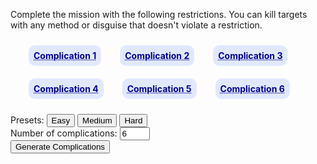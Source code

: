 <head>
	<title>Hitman Complication Generator</title>
	<style>
.complication-list {
	margin: 1em;
	display: flex;
	flex-direction: row;
	flex-wrap: wrap;
	align-items: center;
}
.complication-list>* {
	margin: 10px 0;
	padding: 0 15px;
	font-weight: bold;
	color: #000099;
	text-decoration: underline;
	text-decoration-style: dotted;
}
.complication-list>*>* {
	padding: 8px;
	background: #E0E9FF;
	border-radius: 10px;
	white-space: nowrap;
}
</style></head>

<p>Complete the mission with the following restrictions. You can kill targets with any method or disguise that doesn't violate a restriction.</p>

<div class="complication-list">
	<div><div id="complication1">Complication 1</div></div>
	<div><div id="complication2">Complication 2</div></div>
	<div><div id="complication3">Complication 3</div></div>
	<div><div id="complication4">Complication 4</div></div>
	<div><div id="complication5">Complication 5</div></div>
	<div><div id="complication6">Complication 6</div></div>
</div>

<div>Presets: <button id="easy" onclick="setComplicationCount(2)">Easy</button> <button id="medium" onclick="setComplicationCount(4)">Medium</button> <button id="hard" onclick="setComplicationCount(6)">Hard</button></div>

<div>Number of complications: <input id="complicationCount" type="number" value="6" min="1" max="6" onchange="generate()"></div>
<div><button onclick="generate()">Generate Complications</button></div>


<script>
const complications = [
	{
		name: 'Default Start',
		hint: 'NG default location or closest NG+ start',
		exclude: ['Disguise Start Only', 'Suit Start Only'],
	},
	{
		name: 'Disguise Start Only',
		hint: 'No suit starting locations',
		exclude: ['Default Start', 'Suit Start Only'],
	},
	{
		name: 'Suit Start Only',
		hint: 'Only suit starting locations.',
		exclude: ['Disguise Start Only', 'Default Start'],
	},
	{
		name: 'Free Disguises Only',
		hint: 'No taking disguises from NPCs, only disguises lying around.',
		exclude: ['No Free Disguises', 'No Disguise Changes'],
	},
	{
		name: 'No Free Disguises',
		hint: 'Not allowed to use any disguises lying around, only ones from NPCs or starting location.',
		exclude: ['Free Disguises Only', 'No Disguise Changes'],
	},
	{
		name: 'No Disguise Changes',
		hint: 'Remain in the disguise you start the level with.',
		exclude: ['Free Disguises Only', 'No Free Disguises'],
	},
	{
		name: 'No KOs',
		hint: 'Do not pacify any NPC in any way, including targets.',
		exclude: ['No Target KOs'],
	},
	{
		name: 'No Target KOs',
		hint: 'Do not KO the targets before killing.',
		exclude: ['No KOs'],
	},
	{
		name: 'No Shooting',
		hint: 'Bringing a weapon is okay, but you\'re not allowed to fire it.',
	},
	{
		name: 'No Emetics',
		hint: 'No making NPCs sick in any way.',
	},
	{
		name: 'No Falling Object Kills',
		hint: 'No killing targets with chandeliers or other falling objects.',
	},
	{
		name: 'No Propane Kills',
		hint: 'Targets cannot be killed with propane. You may still blow up propane for panics etc.',
	},
	{
		name: 'No Body Dumping',
		hint: 'No hiding of bodies in cupboards or freezers etc. Hiding in grass is still fine. Push prompt on live NPCs is fine.',
		exclude: ['No Body Dragging'],
	},
	{
		name: 'No Body Dragging',
		hint: 'No dragging bodies of KO\'d or killed NPCs. Yes, this also means no hiding bodies unless they land in a hiding spot.',
		exclude: ['No Body Dumping'],
	},
	{
		name: 'No Loud Explosions (excludes breaching charges)',
		hint: 'No causing explosions at all, including fire extinguishers. Keep it quiet, no bomb threat alerts.',
	},
	{
		name: 'No Ladder or Pipe Climbing',
		hint: 'Vaulting and ledge shimmying is okay because I\'m not a sadist and I value your patience.',
	},
	{
		name: 'No Throwing',
		hint: 'No throwing any items, even at people\'s heads. Dropping or placing them is okay.',
		exclude: ['No Placing or Dropping'],
	},
	{
		name: 'No Placing or Dropping',
		hint: 'No placing or dropping items or weapons. Throwing is okay. Enjoy the extra attention.',
		exclude: ['No Throwing'],
	},
	{
		name: 'Loadout: No Silenced Guns',
		hint: 'Unsuppressed guns only. Includes dart guns.',
	},
	{
		name: 'Loadout: No Automatic Weapons',
		hint: 'No SMGs or F/A pistols in loadout. Find another way to get your doors open.',
	},
	{
		name: 'Loadout: No ICA Titanium Crowbar or Lockpicks',
		hint: 'Choose another way through locked doors or find a crowbar in the map.',
	},
	{
		name: 'Loadout: No Tasers or EMP',
		hint: 'No bringing those items that spark in your loadout.',
	},
	{
		name: 'Loadout: No Dart Guns',
		hint: 'No dart guns in loadout.',
	},
	{
		name: 'Loadout: Explosive Items Only',
		hint: 'Only allowed to bring explosive items in your gear slots and smuggles. You can still bring a weapon in your weapon slot. Includes breaching charges and anything else that creates a real explosion (no flash devices or goldbrick proximity mine, etc.).',
	},
	{
		name: 'Loadout: \'Legal\' Items Only',
		hint: 'No bringing items that are illegal to hold. You may still bring micro devices and items that are only illegal to throw (e.g. micro taser, golf ball). Only applies to item slots, not the weapon slot.',
	},
	{
		name: 'Loadout: Concealable Weapon Only',
		hint: 'Only bring guns in the weapon slot or ICA drops that can pass frisk detection.',
	},
	{
		name: 'Loadout: Concealable Items Only',
		hint: 'Only bring items in the item slots or ICA drops that can pass frisk detection.',
	},
	{
		name: 'Loadout: Audio Luring Items Only',
		hint: 'Only bring items that will casually lure NPCs via audio when placed or detonated e.g. audio devices, flash phone, napoleon, goldbrick proximity mine (snail). Includes breaching charge! You don\'t have to lure anyone with them though.',
	},
	{
		name: 'Loadout: No Briefcases or Agency Pickups',
		hint: 'No bringing briefcases in loadout or via agency pickups. Hidden stashes only.',
	},
	{
		name: 'Loadout: No Stashes',
		hint: 'Can only use Agency Pickups locations to smuggle in items, not stashes.',
	},
	{
		name: 'Loadout: No Gear',
		hint: 'The only item you can bring will be via a smuggle point, not in your gear slots. A concealed weapon is not an \'item\'.'
	},
	{
		name: 'Loadout: No Concealed Weapon',
		hint: 'Cannot bring a weapon in the concealed weapon slot. Sacrifice a gear slot or go to an ICA drop if you need a gun.'
	},
];
const complicationEls = [
	document.getElementById('complication1'),
	document.getElementById('complication2'),
	document.getElementById('complication3'),
	document.getElementById('complication4'),
	document.getElementById('complication5'),
	document.getElementById('complication6'),
];

function getRandomComplication() {
	return complications[Math.floor(Math.random() * complications.length)];
}

function generate() {
	const count = getComplicationCount();
	const choices = complications;
	const exclude = [];
	let picks = complications
		.map((value) => ({ value, sort: Math.random() }))
		.sort((a, b) => a.sort - b.sort)
		.map(({ value }) => value);
	
	for (let i = 0; i < picks.length && i < count; ++i) {
		const pick = picks[i];
		
		if (exclude.includes(pick.name)) {
			picks.splice(i--, 1);
		} else {
			if (typeof pick.exclude !== 'undefined') {
				exclude.push(...pick.exclude);
			}
		}
	}
	
	picks.splice(count);
	
	picks = picks.sort((a, b) => {
		const av = a.name.startsWith('Loadout:');
		const bv = b.name.startsWith('Loadout:');
		return av + -bv;
	});
	
	for (let i = 0; i < complicationEls.length; ++i) {
		if (i < picks.length) {
			complicationEls[i].textContent = picks[i].name;
			complicationEls[i].title = picks[i].hint;
		} else {
			complicationEls[i].textContent = '';
			complicationEls[i].title = '';
		}
	}
}
	
function setComplicationCount(number) {
	const complicationCount = document.getElementById('complicationCount');
	complicationCount.value = number;
}
	
function getComplicationCount() {
	return parseInt(document.getElementById('complicationCount').value);
}

generate();
</script>
